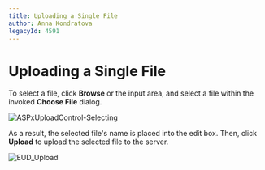 ```yaml
---
title: Uploading a Single File
author: Anna Kondratova
legacyId: 4591
---
```

# Uploading a Single File
To select a file, click **Browse** or the input area, and select a file within the invoked **Choose File** dialog.

![ASPxUploadControl-Selecting](../../images/img9004.png)

As a result, the selected file's name is placed into the edit box. Then, click **Upload** to upload the selected file to the server.

![EUD_Upload](../../images/img22638.png)